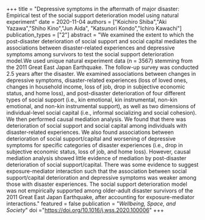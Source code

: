 +++
title = "Depressive symptoms in the aftermath of major disaster: Empirical test of the social support deterioration model using natural experiment"
date = 2020-11-04
authors = ["Koichiro Shiba","Aki Yazawa","Shiho Kino","Jun Aida", "Katsunori Kondo","Ichiro Kawachi"]
publication_types = ["2"]
abstract = "We examined the extent to which the post-disaster deterioration of social support and social capital mediates the associations between disaster-related experiences and depressive symptoms among survivors to test the social support deterioration model.We used unique natural experiment data (n = 3567) stemming from the 2011 Great East Japan Earthquake. The follow-up survey was conducted 2.5 years after the disaster. We examined associations between changes in depressive symptoms, disaster-related experiences (loss of loved ones, changes in household income, loss of job, drop in subjective economic status, and home loss), and post-disaster deterioration of four different types of social support (i.e., kin emotional, kin instrumental, non-kin emotional, and non-kin instrumental support), as well as two dimensions of individual-level social capital (i.e., informal socializing and social cohesion). We then performed causal mediation analysis. We found that there was deterioration of social support and social capital among individuals with disaster-related experiences. We also found associations between deterioration of social support/capital and worsening of depressive symptoms for specific categories of disaster experiences (i.e., drop in subjective economic status, loss of job, and home loss). However, causal mediation analysis showed little evidence of mediation by post-disaster deterioration of social support/capital. There was some evidence to suggest exposure-mediator interaction such that the association between social support/capital deterioration and depressive symptoms was weaker among those with disaster experiences. The social support deterioration model was not empirically supported among older-adult disaster survivors of the 2011 Great East Japan Earthquake, after accounting for exposure-mediator interactions."
featured = false
publication = "*Wellbeing, Space, and Society*"
doi ="https://doi.org/10.1016/j.wss.2020.100006"
+++
